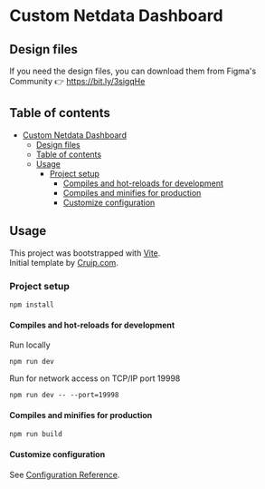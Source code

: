 # Custom Netdata Dashboard

## Design files

If you need the design files, you can download them from Figma's Community 👉 https://bit.ly/3sigqHe

## Table of contents

- [Custom Netdata Dashboard](#custom-netdata-dashboard)
  - [Design files](#design-files)
  - [Table of contents](#table-of-contents)
  - [Usage](#usage)
    - [Project setup](#project-setup)
      - [Compiles and hot-reloads for development](#compiles-and-hot-reloads-for-development)
      - [Compiles and minifies for production](#compiles-and-minifies-for-production)
      - [Customize configuration](#customize-configuration)

## Usage

This project was bootstrapped with [Vite](https://vitejs.dev/).  
Initial template by [Cruip.com](https://cruip.com/).


### Project setup
```
npm install
```

#### Compiles and hot-reloads for development
Run locally  
```
npm run dev
```

Run for network access on TCP/IP port 19998
```
npm run dev -- --port=19998
```

#### Compiles and minifies for production
```
npm run build
```

#### Customize configuration
See [Configuration Reference](https://vitejs.dev/guide/).
